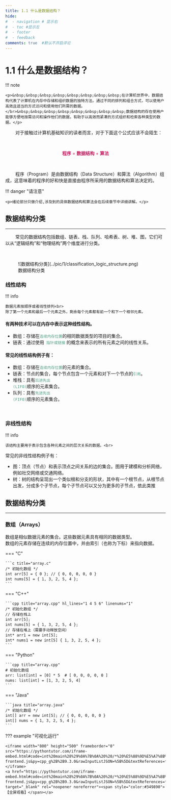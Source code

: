 ```yaml
---
title: 1.1 什么是数据结构？
hide:
#  - navigation # 显示右
#  - toc #显示左
#  - footer
#  - feedback
comments: true  #默认不开启评论
---
```


# <strong>1.1 什么是数据结构？</strong>

!!! note

    <p>&nbsp;&nbsp;&nbsp;&nbsp;&nbsp;&nbsp;&nbsp;&nbsp;在计算机世界中，数据结构代表了计算机在内存中存储和组织数据的独特方法。通过不同的排列和组合方式，可以使用户高效且适当的方式访问和使用他们所需的数据。</br>&nbsp;&nbsp;&nbsp;&nbsp;&nbsp;&nbsp;&nbsp;&nbsp;数据结构的存在使用户能够方便地按需访问和操作他们的数据，有助于以高效而紧凑的方式组织和检索各种类型的数据。</p>

<p>&nbsp;&nbsp;&nbsp;&nbsp;&nbsp;&nbsp;&nbsp;&nbsp;对于接触过计算机基础知识的读者而言，对于下面这个公式应该不会陌生：</p></br>
<p align="center" style="color: #c3185d"><strong>程序</strong> = <strong>数据结构</strong> + <strong>算法</strong></p></br>
<p>&nbsp;&nbsp;&nbsp;&nbsp;&nbsp;&nbsp;&nbsp;&nbsp;程序（Program）是由数据结构（Data Structure）和算法（Algorithm）组成，这意味着的程序的好和快是直接由程序所采用的数据结构和算法决定的。</p>

!!! danger "请注意"

    <p>绪论部分只做介绍,涉及到的具体数据结构和算法会在后续章节中详细讲解。</p>


## <strong>数据结构分类</strong>
<hr>

<!-- hr style="border: 1px solid #77608E;" / -->
<p>&nbsp;&nbsp;&nbsp;&nbsp;&nbsp;&nbsp;&nbsp;&nbsp;常见的数据结构包括数组、链表、栈、队列、哈希表、树、堆、图，它们可以从“逻辑结构”和“物理结构”两个维度进行分类。</p></br>

<figure markdown="span">
  ![数据结构分类](../pic/1/classification_logic_structure.png)
  <figcaption>数据结构分类</figcaption>
</figure>


### 线性结构

!!! info 

    数据元素按顺序或者线性排列<br>
    除了第一个元素和最后一个元素之外，剩余每个元素都有前一个和下一个相邻元素。

#### 有两种技术可以在内存中表示这种线性结构。

* 数组：存储在<code style="color: #4f9c83;">连续内存位置</code>的相同数据类型的项目的集合。
* 链表：通过使用<code style="color: #4f9c83;"> 指针或链接</code> 的概念来表示的所有元素之间的线性关系。

#### 常见的线性结构例子有：
* 数组：存储在<code style="color: #4f9c83;">连续内存位置</code>的元素的集合。
* 链表：节点的集合，每个节点包含一个元素和对下一个节点的<code style="color: #4f9c83;">引用</code>。
* 堆栈：具有<code style="color: #4f9c83;">后进先出 (LIFO)</code>顺序的元素集合。
* 队列：具有<code style="color: #4f9c83;">先进先出 (FIFO)</code>顺序的元素集合。

<br>

### 非线性结构

!!! info

    该结构主要用于表示包含各种元素之间的层次关系的数据。<br>

<span>常见的非线性结构例子有：</span>
* 图：顶点（节点）和表示顶点之间关系的边的集合。图用于建模和分析网络，例如社交网络或交通网络。
* 树：树的结构呈现出一个类似根和分支的形状，其中有一个根节点，从根节点出发，分成多个子节点，每个子节点可以又分为更多的子节点，依此类推

## <strong>数据结构分类</strong>
<hr>

### 数组（Arrays）

<span>数组是相似数据元素的集合。这些数据元素具有相同的数据类型。</span></br>
<span>数组的元素存储在连续的内存位置中，并由索引（也称为下标）来指向数据。</span></br>

=== "C"

    ```c title="array.c"
    /* 初始化数组 */
    int arr[5] = { 0 }; // { 0, 0, 0, 0, 0 }
    int nums[5] = { 1, 3, 2, 5, 4 };
    ```


=== "C++"

    ```cpp title="array.cpp" hl_lines="1 4 5 6" linenums="1"
    /* 初始化数组 */
    // 存储在栈上
    int arr[5];
    int nums[5] = { 1, 3, 2, 5, 4 };
    // 存储在堆上（需要手动释放空间）
    int* arr1 = new int[5];
    int* nums1 = new int[5] { 1, 3, 2, 5, 4 };
    ```

=== "Python"

    ```cpp title="array.cpp"
    # 初始化数组
    arr: list[int] = [0] * 5  # [ 0, 0, 0, 0, 0 ]
    nums: list[int] = [1, 3, 2, 5, 4]
    ```

=== "Java"

    ```java title="array.java"
    /* 初始化数组 */
    int[] arr = new int[5]; // { 0, 0, 0, 0, 0 }
    int[] nums = { 1, 3, 2, 5, 4 };
    ```

??? example "可视化运行"

    <iframe width="800" height="500" frameborder="0" src="https://pythontutor.com/iframe-embed.html#code=int%20main%28%29%0A%7B%0A%20%20/*%20%E5%88%9D%E5%A7%8B%E5%8C%96%E6%95%B0%E7%BB%84%20*/%0A%20%20//%20%E5%AD%98%E5%82%A8%E5%9C%A8%E6%A0%88%E4%B8%8A%0A%20%20int%20arr%5B5%5D%3B%0A%20%20int%20nums%5B5%5D%20%3D%20%7B%201,%203,%202,%205,%204%20%7D%3B%0A%20%20//%20%E5%AD%98%E5%82%A8%E5%9C%A8%E5%A0%86%E4%B8%8A%EF%BC%88%E9%9C%80%E8%A6%81%E6%89%8B%E5%8A%A8%E9%87%8A%E6%94%BE%E7%A9%BA%E9%97%B4%EF%BC%89%0A%20%20int*%20arr1%20%3D%20new%20int%5B5%5D%3B%0A%20%20int*%20nums1%20%3D%20new%20int%5B5%5D%20%7B%201,%203,%202,%205,%204%20%7D%3B%20%20%0A%7D&codeDivHeight=400&codeDivWidth=350&cumulative=false&curInstr=0&heapPrimitives=nevernest&origin=opt-frontend.js&py=cpp_g%2B%2B9.3.0&rawInputLstJSON=%5B%5D&textReferences=false"> </iframe>
    <a href="https://pythontutor.com/iframe-embed.html#code=int%20main%28%29%0A%7B%0A%20%20/*%20%E5%88%9D%E5%A7%8B%E5%8C%96%E6%95%B0%E7%BB%84%20*/%0A%20%20//%20%E5%AD%98%E5%82%A8%E5%9C%A8%E6%A0%88%E4%B8%8A%0A%20%20int%20arr%5B5%5D%3B%0A%20%20int%20nums%5B5%5D%20%3D%20%7B%201,%203,%202,%205,%204%20%7D%3B%0A%20%20//%20%E5%AD%98%E5%82%A8%E5%9C%A8%E5%A0%86%E4%B8%8A%EF%BC%88%E9%9C%80%E8%A6%81%E6%89%8B%E5%8A%A8%E9%87%8A%E6%94%BE%E7%A9%BA%E9%97%B4%EF%BC%89%0A%20%20int*%20arr1%20%3D%20new%20int%5B5%5D%3B%0A%20%20int*%20nums1%20%3D%20new%20int%5B5%5D%20%7B%201,%203,%202,%205,%204%20%7D%3B%20%20%0A%7D&codeDivHeight=400&codeDivWidth=350&cumulative=false&curInstr=0&heapPrimitives=nevernest&origin=opt-frontend.js&py=cpp_g%2B%2B9.3.0&rawInputLstJSON=%5B%5D&textReferences=false" target="_blank" rel="noopener noreferrer"><span style="color:#349890">【全屏观看】</span></a>

    
